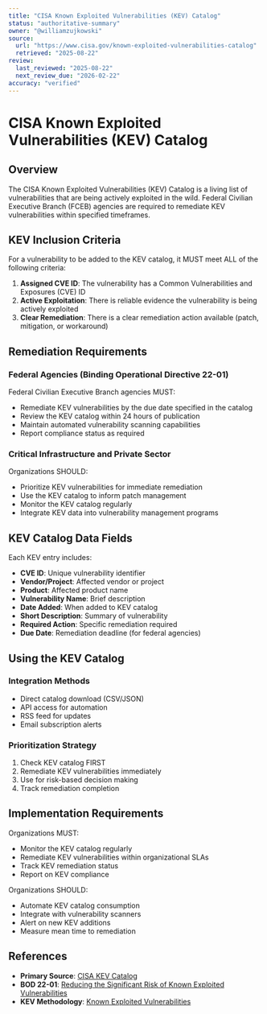 ```yaml
---
title: "CISA Known Exploited Vulnerabilities (KEV) Catalog"
status: "authoritative-summary"
owner: "@williamzujkowski"
source:
  url: "https://www.cisa.gov/known-exploited-vulnerabilities-catalog"
  retrieved: "2025-08-22"
review:
  last_reviewed: "2025-08-22"
  next_review_due: "2026-02-22"
accuracy: "verified"
---
```


# CISA Known Exploited Vulnerabilities (KEV) Catalog

## Overview

The CISA Known Exploited Vulnerabilities (KEV) Catalog is a living list of vulnerabilities that are being actively exploited in the wild. Federal Civilian Executive Branch (FCEB) agencies are required to remediate KEV vulnerabilities within specified timeframes.

## KEV Inclusion Criteria

For a vulnerability to be added to the KEV catalog, it MUST meet ALL of the following criteria:

1. **Assigned CVE ID**: The vulnerability has a Common Vulnerabilities and Exposures (CVE) ID
2. **Active Exploitation**: There is reliable evidence the vulnerability is being actively exploited
3. **Clear Remediation**: There is a clear remediation action available (patch, mitigation, or workaround)

## Remediation Requirements

### Federal Agencies (Binding Operational Directive 22-01)

Federal Civilian Executive Branch agencies MUST:

- Remediate KEV vulnerabilities by the due date specified in the catalog
- Review the KEV catalog within 24 hours of publication
- Maintain automated vulnerability scanning capabilities
- Report compliance status as required

### Critical Infrastructure and Private Sector

Organizations SHOULD:

- Prioritize KEV vulnerabilities for immediate remediation
- Use the KEV catalog to inform patch management
- Monitor the KEV catalog regularly
- Integrate KEV data into vulnerability management programs

## KEV Catalog Data Fields

Each KEV entry includes:

- **CVE ID**: Unique vulnerability identifier
- **Vendor/Project**: Affected vendor or project
- **Product**: Affected product name
- **Vulnerability Name**: Brief description
- **Date Added**: When added to KEV catalog
- **Short Description**: Summary of vulnerability
- **Required Action**: Specific remediation required
- **Due Date**: Remediation deadline (for federal agencies)

## Using the KEV Catalog

### Integration Methods

- Direct catalog download (CSV/JSON)
- API access for automation
- RSS feed for updates
- Email subscription alerts

### Prioritization Strategy

1. Check KEV catalog FIRST
2. Remediate KEV vulnerabilities immediately
3. Use for risk-based decision making
4. Track remediation completion

## Implementation Requirements

Organizations MUST:

- Monitor the KEV catalog regularly
- Remediate KEV vulnerabilities within organizational SLAs
- Track KEV remediation status
- Report on KEV compliance

Organizations SHOULD:

- Automate KEV catalog consumption
- Integrate with vulnerability scanners
- Alert on new KEV additions
- Measure mean time to remediation

## References

- **Primary Source**: [CISA KEV Catalog](https://www.cisa.gov/known-exploited-vulnerabilities-catalog)
- **BOD 22-01**: [Reducing the Significant Risk of Known Exploited Vulnerabilities](https://www.cisa.gov/binding-operational-directive-22-01)
- **KEV Methodology**: [Known Exploited Vulnerabilities](https://www.cisa.gov/known-exploited-vulnerabilities)
